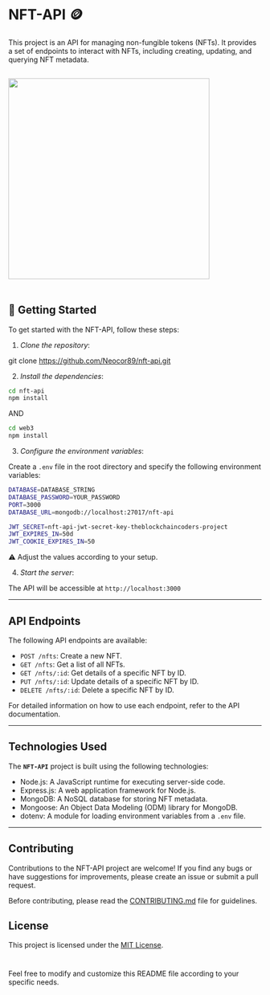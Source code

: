 # **NFT-API** 🪙

This project is an API for managing non-fungible tokens (NFTs). It provides a set of endpoints to interact with NFTs, including creating, updating, and querying NFT metadata.

<img src="https://res.cloudinary.com/dwoifuutn/image/upload/v1687718816/nfts-api-project_ryyrrp.jpg" style="max-width: 400px; height: 400px; margin-top: 15px; margin-bottom: 10px;"/>

#

## 🚀 **Getting Started**

To get started with the NFT-API, follow these steps:

1. _Clone the repository_:

git clone https://github.com/Neocor89/nft-api.git

2. _Install the dependencies_:

```bash
cd nft-api
npm install
```

AND

```bash
cd web3
npm install
```

3. _Configure the environment variables_:

Create a `.env` file in the root directory and specify the following environment variables:

```bash
DATABASE=DATABASE_STRING
DATABASE_PASSWORD=YOUR_PASSWORD
PORT=3000
DATABASE_URL=mongodb://localhost:27017/nft-api

JWT_SECRET=nft-api-jwt-secret-key-theblockchaincoders-project
JWT_EXPIRES_IN=50d
JWT_COOKIE_EXPIRES_IN=50
```

⚠️ Adjust the values according to your setup.

<div style="margin-top: 10px;"></div>

4. _Start the server_:

The API will be accessible at `http://localhost:3000`

---

<div style="margin-top: 20px;"></div>

## **API Endpoints**

The following API endpoints are available:

- `POST /nfts`: Create a new NFT.
- `GET /nfts`: Get a list of all NFTs.
- `GET /nfts/:id`: Get details of a specific NFT by ID.
- `PUT /nfts/:id`: Update details of a specific NFT by ID.
- `DELETE /nfts/:id`: Delete a specific NFT by ID.

For detailed information on how to use each endpoint, refer to the API documentation.

---

<div style="margin-top: 20px;"></div>

## **Technologies Used**

<!-- ADDING GIT BADGES -->

The **`NFT-API`** project is built using the following technologies:

- Node.js: A JavaScript runtime for executing server-side code.
- Express.js: A web application framework for Node.js.
- MongoDB: A NoSQL database for storing NFT metadata.
- Mongoose: An Object Data Modeling (ODM) library for MongoDB.
- dotenv: A module for loading environment variables from a `.env` file.

---

<div style="margin-top: 20px;"></div>

## **Contributing**

Contributions to the NFT-API project are welcome! If you find any bugs or have suggestions for improvements, please create an issue or submit a pull request.

Before contributing, please read the [CONTRIBUTING.md](CONTRIBUTING.md) file for guidelines.

## **License**

This project is licensed under the [MIT License](LICENSE).

#

Feel free to modify and customize this README file according to your specific needs.
